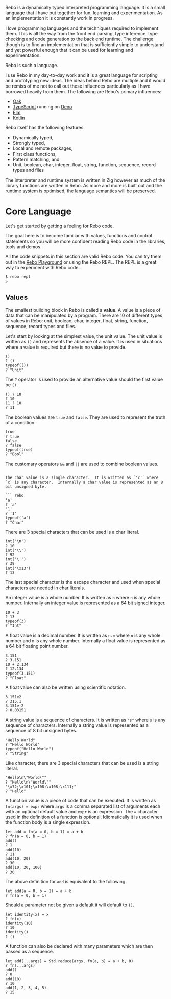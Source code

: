 Rebo is a dynamically typed interpreted programming language.  It is a small language that I have put together for fun, learning and experimentation.  As an implementation it is constantly work in progress.

I love programming languages and the techniques required to implement them.  This is all the way from the front end parsing, type inference, type checking and code generation to the back end runtime.  The challenge though is to find an implementation that is sufficiently simple to understand and yet powerful enough that it can be used for learning and experimentation.

Rebo is such a language.

I use Rebo in my day-to-day work and it is a great language for scripting and prototyping new ideas.  The ideas behind Rebo are multiple and it would be remiss of me not to call out these influences particularly as I have borrowed heavily from them.  The following are Rebo's primary influences:

- [Oak](https://oaklang.org)
- [TypeScript](https://www.typescriptlang.org) running on [Deno](https://deno.com)
- [Elm](https://elm-lang.org)
- [Kotlin](https://kotlinlang.org)

Rebo itself has the following features:

- Dynamically typed,
- Strongly typed,
- Local and remote packages,
- First class functions,
- Pattern matching, and
- Unit, boolean, char, integer, float, string, function, sequence,  record types and files

The interpreter and runtime system is written in Zig however as much of the library functions are written in Rebo.  As more and more is built out and the runtime system is optimised, the language semantics will be preserved.


# Core Language

Let's get started by getting a feeling for Rebo code.

The goal here is to become familiar with values, functions and control statements so you will be more confident reading Rebo code in the libraries, tools and demos.

All the code snippets in this section are valid Rebo code.  You can try them out in the [Rebo Playground](https://rebo-lang.org/playground) or using the Rebo REPL.  The REPL is a great way to experiment with Rebo code.

``` bash
$ rebo repl
> 
```

## Values

The smallest building block in Rebo is called a **value**.  A value is a piece of data that can be manipulated by a program.  There are 10 of different types of values in Rebo: unit, boolean, char, integer, float, string, function, sequence,  record types and files.

Let's start by looking at the simplest value, the unit value.  The unit value is written as `()` and represents the absence of a value.  It is used in situations where a value is required but there is no value to provide.

``` rebo
()
? ()
typeof(())
? "Unit"
```

The `?` operator is used to provide an alternative value should the first value be `()`.

``` rebo
() ? 10
? 10
11 ? 10
? 11
```

The boolean values are `true` and `false`.  They are used to represent the truth of a condition.

``` rebo
true
? true
false
? false
typeof(true)
? "Bool"
```

The customary operators `&&` and `||` are used to combine boolean values.

``` rebo

The char value is a single character.  It is written as `'c'` where `c` is any character.  Internally a char value is represented as an 8 bit unsigned byte.

``` rebo
'a'
? 'a'
'1'
? '1'
typeof('a')
? "Char"
```

There are 3 special characters that can be used is a char literal.

```rebo
int('\n')
? 10
int('\\')
? 92
int('\'')
? 39
int('\x13')
? 13
```

The last special character is the escape character and used when special characters are needed in char literals.

An integer value is a whole number.  It is written as `n` where `n` is any whole number.  Internally an integer value is represented as a 64 bit signed integer.

```rebo
10 + 3
? 13
typeof(3)
? "Int"
```

A float value is a decimal number.  It is written as `n.m` where `n` is any whole number and `m` is any whole number.  Internally a float value is represented as a 64 bit floating point number.

```rebo
3.151
? 3.151
10 + 2.134
? 12.134
typeof(3.151)
? "Float"
```

A float value can also be written using scientific notation.

```rebo
3.151e2
? 315.1
3.151e-2
? 0.03151
```

A string value is a sequence of characters.  It is written as `"s"` where `s` is any sequence of characters.  Internally a string value is represented as a sequence of 8 bit unsigned bytes.

```rebo
"Hello World"
? "Hello World"
typeof("Hello World")
? "String"
```

Like character, there are 3 special characters that can be used is a string literal.

```rebo
"Hello\n\"World\""
? "Hello\n\"World\""
"\x72;\x101;\x108;\x108;\x111;"
? "Hello"
```

A function value is a piece of code that can be executed.  It is written as `fn(args) = expr` where `args` is a comma separated list of arguments each with an optional default value and `expr` is an expression.  The `=` character used in the definition of a function is optional.  Idiomatically it is used when the function body is a single expression.

```rebo
let add = fn(a = 0, b = 1) = a + b
? fn(a = 0, b = 1)
add()
? 1
add(10)
? 11
add(10, 20)
? 30
add(10, 20, 100)
? 30
```

The above definition for `add` is equivalent to the following.

```rebo
let add(a = 0, b = 1) = a + b
? fn(a = 0, b = 1)
```

Should a parameter not be given a default it will default to `()`.

```rebo
let identity(x) = x
? fn(x)
identity(10)
? 10
identity()
? ()
```

A function can also be declared with many parameters which are then passed as a sequence.

```rebo
let add(...args) = Std.reduce(args, fn(a, b) = a + b, 0)
? fn(...args)
add()
? 0
add(10)
? 10
add(1, 2, 3, 4, 5)
? 15
```

